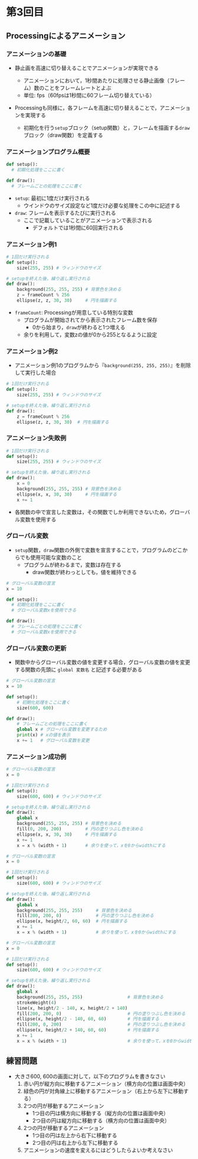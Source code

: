 # 第3回目
## Processingによるアニメーション

### アニメーションの基礎
- 静止画を高速に切り替えることでアニメーションが実現できる
  - アニメーションにおいて，1秒間あたりに処理させる静止画像（フレーム）数のことをフレームレートとよぶ
  - 単位: fps（60fpsは1秒間に60フレーム切り替えている）

- Processingも同様に，各フレームを高速に切り替えることで，アニメーションを実現する
  - 初期化を行う```setup```ブロック（setup関数）と，フレームを描画する```draw```ブロック（draw関数）を定義する

### アニメーションプログラム概要
```python
def setup():
  # 初期化処理をここに書く

def draw():
  # フレームごとの処理をここに書く
```
- ```setup```: 最初に1度だけ実行される
  - ウインドウのサイズ設定など1度だけ必要な処理をこの中に記述する
- ```draw```: フレームを表示するたびに実行される
  - ここで記載していることがアニメーションで表示される
    - デフォルトでは1秒間に60回実行される

### アニメーション例1
```python
# 1回だけ実行される
def setup():
    size(255, 255) # ウィンドウのサイズ

# setupを終えた後，繰り返し実行される
def draw():
    background(255, 255, 255) # 背景色を決める
    z = frameCount % 256
    ellipse(z, z, 30, 30)     # 円を描画する
```
- ```frameCount```: Processingが用意している特別な変数
  - プログラムが開始されてから表示されたフレーム数を保存
    - 0から始まり，```draw```が終わると1つ増える
  - 余りを利用して，変数zの値が0から255となるように設定

### アニメーション例2
- アニメーション例1のプログラムから『```background(255, 255, 255)```』を削除して実行した場合
```python
# 1回だけ実行される
def setup():
    size(255, 255) # ウィンドウのサイズ

# setupを終えた後，繰り返し実行される
def draw():
    z = frameCount % 256
    ellipse(z, z, 30, 30)  # 円を描画する
```

### アニメーション失敗例
```python
# 1回だけ実行される
def setup():
    size(255, 255) # ウィンドウのサイズ

# setupを終えた後，繰り返し実行される
def draw():
    x = 0
    background(255, 255, 255) # 背景色を決める
    ellipse(x, x, 30, 30)     # 円を描画する
    x += 1
```
- 各関数の中で宣言した変数は，その関数でしか利用できないため，グローバル変数を使用する

### グローバル変数
- ```setup```関数，```draw```関数の外側で変数を宣言することで，プログラムのどこからでも使用可能な変数のこと
  - プログラムが終わるまで，変数は存在する
    - draw関数が終わっとしても，値を維持できる

```python
# グローバル変数の宣言
x = 10

def setup():
  # 初期化処理をここに書く
  # グローバル変数xを使用できる

def draw():
  # フレームごとの処理をここに書く
  # グローバル変数xを使用できる
```

### グローバル変数の更新
- 関数中からグローバル変数の値を変更する場合，グローバル変数の値を変更する関数の先頭に ```global 変数名``` と記述する必要がある

```python
# グローバル変数の宣言
x = 10

def setup():
    # 初期化処理をここに書く
    size(600, 600)

def draw():
    # フレームごとの処理をここに書く
    global x # グローバル変数を変更するため
    print(x) # xの値を表示
    x += 1   # グローバル変数を変更
```

### アニメーション成功例
```python
# グローバル変数の宣言
x = 0

# 1回だけ実行される
def setup():
    size(600, 600) # ウィンドウのサイズ

# setupを終えた後，繰り返し実行される
def draw():
    global x
    background(255, 255, 255) # 背景色を決める
    fill(0, 200, 200)         # 円の塗りつぶし色を決める
    ellipse(x, x, 30, 30)     # 円を描画する
    x += 1
    x = x % (width + 1)       # 余りを使って，xを0からwidthにする
```

```python
# グローバル変数の宣言
x = 0

# 1回だけ実行される
def setup():
    size(600, 600) # ウィンドウのサイズ

# setupを終えた後，繰り返し実行される
def draw():
    global x
    background(255, 255, 255)     # 背景色を決める
    fill(200, 200, 0)             # 円の塗りつぶし色を決める
    ellipse(x, height/2, 60, 60)  # 円を描画する
    x += 1
    x = x % (width + 1)           # 余りを使って，xを0からwidthにする
```

```python
# グローバル変数の宣言
x = 0

# 1回だけ実行される
def setup():
    size(600, 600) # ウィンドウのサイズ

# setupを終えた後，繰り返し実行される
def draw():
    global x
    background(255, 255, 255)                 # 背景色を決める
    strokeWeight(4) 
    line(x, height/2 - 140, x, height/2 + 140)
    fill(200, 200, 0)                         # 円の塗りつぶし色を決める
    ellipse(x, height/2 - 140, 60, 60)        # 円を描画する
    fill(200, 0, 200)                         # 円の塗りつぶし色を決める
    ellipse(x, height/2 + 140, 60, 60)        # 円を描画する
    x += 1
    x = x % (width + 1)                       # 余りを使って，xを0からwidthにする
```

## 練習問題
- 大きさ600, 600の画面に対して，以下のプログラムを書きなさい
  1. 赤い円が縦方向に移動するアニメーション（横方向の位置は画面中央）
  2. 緑色の円が対角線上に移動するアニメーション（右上から左下に移動する）
  3. 2つの円が移動するアニメーション
     - 1つ目の円は横方向に移動する（縦方向の位置は画面中央）
     - 2つ目の円は縦方向に移動する（横方向の位置は画面中央）
  4. 2つの円が移動するアニメーション
     - 1つ目の円は左上から右下に移動する
     - 2つ目の円は右上から左下に移動する
  5. アニメーションの速度を変えるにはどうしたらよいか考えなさい
